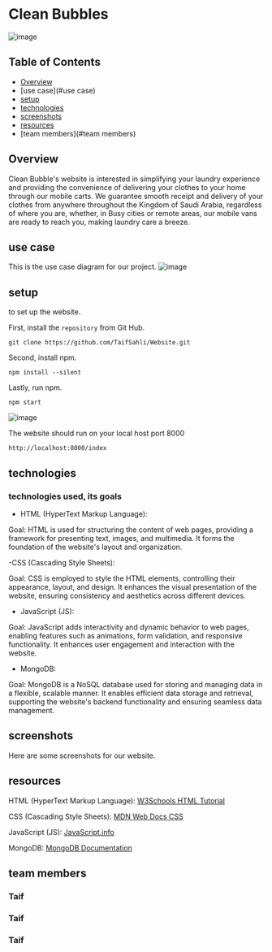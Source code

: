 # Clean Bubbles
![image](https://github.com/TaifSahli/Website/assets/163606855/d86f2b23-dacd-497f-a3ff-9ed8852ce410)


## Table of Contents

- [Overview](#Overview)
- [use case](#use case)
- [setup](#setup)
- [technologies](#technologies)
- [screenshots](#screenshots)
- [resources](#resources)
- [team members](#team members)

## Overview

Clean Bubble's website is interested in simplifying your laundry experience and providing the convenience of delivering your clothes to your home through our mobile carts. We guarantee smooth receipt and delivery of your clothes from anywhere throughout the Kingdom of Saudi Arabia, regardless of where you are, whether, in Busy cities or remote areas, our mobile vans are ready to reach you, making laundry care a breeze. 


## use case

This is the use case diagram for our project.
![image](https://github.com/TaifSahli/Website/assets/163606855/09cf9e6b-42b1-49cb-8324-2f714f0878be)


## setup

to set up the website.

First, install the `repository` from Git Hub.

```
git clone https://github.com/TaifSahli/Website.git
```

Second, install npm.
```
npm install --silent
```

Lastly, run npm.
```
npm start
```

![image](https://github.com/TaifSahli/Website/assets/163606855/fb08481e-e72b-43a9-ad5b-5135a2a58d61)

The website should run on your local host port 8000
```
http://localhost:8000/index
```


## technologies

### technologies used, its goals

- HTML (HyperText Markup Language):

Goal: HTML is used for structuring the content of web pages, providing a framework for presenting text, images, and multimedia. It forms the foundation of the website's layout and organization.


-CSS (Cascading Style Sheets):

Goal: CSS is employed to style the HTML elements, controlling their appearance, layout, and design. It enhances the visual presentation of the website, ensuring consistency and aesthetics across different devices.


- JavaScript (JS):

Goal: JavaScript adds interactivity and dynamic behavior to web pages, enabling features such as animations, form validation, and responsive functionality. It enhances user engagement and interaction with the website.


- MongoDB:

Goal: MongoDB is a NoSQL database used for storing and managing data in a flexible, scalable manner. It enables efficient data storage and retrieval, supporting the website's backend functionality and ensuring seamless data management.

## screenshots
Here are some screenshots for our website.

## resources

HTML (HyperText Markup Language):
[W3Schools HTML Tutorial](https://www.w3schools.com/html/)

CSS (Cascading Style Sheets):
[MDN Web Docs CSS](https://developer.mozilla.org/en-US/docs/Web/CSS)

JavaScript (JS):
[JavaScript.info](https://javascript.info/)

MongoDB:
[MongoDB Documentation](https://docs.mongodb.com/)


## team members

### Taif
### Taif
### Taif
